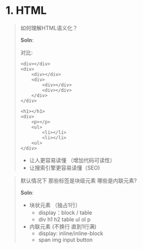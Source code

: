 # 1. HTML

> 如何理解HTML语义化？
>
> **Soln**:
>
> 对比:
>
> ```markup
> <div></div>
> <div>
>     <div></div>
>     <div>
>         <div></div>
>         <div></div>
>     </div>
> </div>
> ```
>
> ```markup
> <h1></h1>
> <div>
>     <p></p>
>     <ul>
>         <li></li>
>         <li></li>
>     <ul>
> </div>
> ```
>
> * 让人更容易读懂 （增加代码可读性）
> * 让搜索引擎更容易读懂（SEO\)

> 默认情况下 那些标签是块级元素 哪些是内联元素?
>
> **Soln**:
>
> * 块状元素 （独占1行）
>   * display：block / table  
>   * div h1 h2 table ul ol p
> * 内联元素 \(不换行 直到1行满\)
>   * display: inline/inline-block
>   * span img input button












